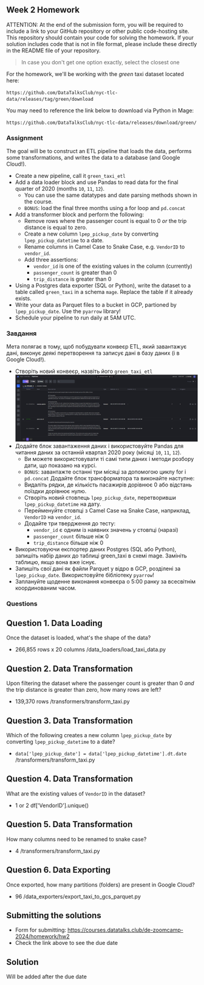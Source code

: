 ## Week 2 Homework

ATTENTION: At the end of the submission form, you will be required to include a link to your GitHub repository or other public code-hosting site. This repository should contain your code for solving the homework. If your solution includes code that is not in file format, please include these directly in the README file of your repository.

> In case you don't get one option exactly, select the closest one 

For the homework, we'll be working with the _green_ taxi dataset located here:

`https://github.com/DataTalksClub/nyc-tlc-data/releases/tag/green/download`

You may need to reference the link below to download via Python in Mage:

`https://github.com/DataTalksClub/nyc-tlc-data/releases/download/green/`

### Assignment

The goal will be to construct an ETL pipeline that loads the data, performs some transformations, and writes the data to a database (and Google Cloud!).

- Create a new pipeline, call it `green_taxi_etl`
- Add a data loader block and use Pandas to read data for the final quarter of 2020 (months `10`, `11`, `12`).
  - You can use the same datatypes and date parsing methods shown in the course.
  - `BONUS`: load the final three months using a for loop and `pd.concat`
- Add a transformer block and perform the following:
  - Remove rows where the passenger count is equal to 0 _or_ the trip distance is equal to zero.
  - Create a new column `lpep_pickup_date` by converting `lpep_pickup_datetime` to a date.
  - Rename columns in Camel Case to Snake Case, e.g. `VendorID` to `vendor_id`.
  - Add three assertions:
    - `vendor_id` is one of the existing values in the column (currently)
    - `passenger_count` is greater than 0
    - `trip_distance` is greater than 0
- Using a Postgres data exporter (SQL or Python), write the dataset to a table called `green_taxi` in a schema `mage`. Replace the table if it already exists.
- Write your data as Parquet files to a bucket in GCP, partioned by `lpep_pickup_date`. Use the `pyarrow` library!
- Schedule your pipeline to run daily at 5AM UTC.

### Завдання
Мета полягає в тому, щоб побудувати конвеєр ETL, який завантажує дані, виконує деякі перетворення та записує дані в базу даних (і в Google Cloud!).

- Створіть новий конвеєр, назвіть його `green_taxi_etl`
![](./screenshots/green_taxi_etl.jpg "Green Taxi ETL")
- Додайте блок завантаження даних і використовуйте Pandas для читання даних за останній квартал 2020 року (місяці `10`, `11`, `12`).
  - Ви можете використовувати ті самі типи даних і методи розбору дати, що показано на курсі.
  - `BONUS`: завантажте останні три місяці за допомогою циклу for і `pd.concat`
Додайте блок трансформатора та виконайте наступне:
  - Видаліть рядки, де кількість пасажирів дорівнює 0 або відстань поїздки дорівнює нулю.
  - Створіть новий стовпець `lpep_pickup_date`, перетворивши `lpep_pickup_datetime` на дату.
  - Перейменуйте стовпці з Camel Case на Snake Case, наприклад, `VendorID` на `vendor_id`.
  - Додайте три твердження до тесту:
    - `vendor_id` є одним із наявних значень у стовпці (наразі)
    - `passenger_count` більше ніж 0
    - `trip_distance` більше ніж 0
- Використовуючи експортер даних Postgres (SQL або Python), запишіть набір даних до таблиці green_taxi в схемі mage. Замініть таблицю, якщо вона вже існує.
- Запишіть свої дані як файли Parquet у відро в GCP, розділені за `lpep_pickup_date`. Використовуйте бібліотеку `pyarrow`!
- Заплануйте щоденне виконання конвеєра о 5:00 ранку за всесвітнім координованим часом.

### Questions

## Question 1. Data Loading

Once the dataset is loaded, what's the shape of the data?

* 266,855 rows x 20 columns /data_loaders/load_taxi_data.py
  

## Question 2. Data Transformation

Upon filtering the dataset where the passenger count is greater than 0 _and_ the trip distance is greater than zero, how many rows are left?

* 139,370 rows /transformers/transform_taxi.py

## Question 3. Data Transformation

Which of the following creates a new column `lpep_pickup_date` by converting `lpep_pickup_datetime` to a date?

* `data['lpep_pickup_date'] = data['lpep_pickup_datetime'].dt.date` /transformers/transform_taxi.py

## Question 4. Data Transformation

What are the existing values of `VendorID` in the dataset?

* 1 or 2      df['VendorID'].unique()

## Question 5. Data Transformation

How many columns need to be renamed to snake case?

* 4 /transformers/transform_taxi.py

## Question 6. Data Exporting

Once exported, how many partitions (folders) are present in Google Cloud?

* 96 /data_exporters/export_taxi_to_gcs_parquet.py

## Submitting the solutions

* Form for submitting: https://courses.datatalks.club/de-zoomcamp-2024/homework/hw2
* Check the link above to see the due date
  
## Solution

Will be added after the due date
